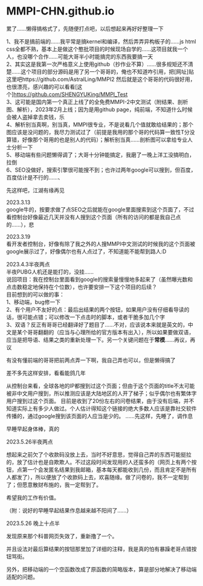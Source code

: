 # MMPI-CHN.github.io

累了……懒得搞格式了，先随便打点吧，以后想起来再好好整理一下

1、我不是搞前端的……我平常是搞kernel和编译，然后弄弄异构板子的……js html css全都不熟，基本上是做这个憨批项目的时候现场自学的……这项目就我一个人，也没哪个合作……可能大哥半小时能搞完的东西我要搞一天  
2、其实这是我第一次严格意义上使用github（抄作业不算）……很多规矩还不清楚……这个项目的部分源码是用了另一个哥哥的，俺也不知道咋引用，把[网址]贴这里吧https://github.com/AstralLing/MMPI2  然后就是这个哥哥的代码很好用，也很漂亮，感兴趣的可以看看[这个]https://github.com/SHENGYUKing/MMPI_Test  
3、这可能是国内第一个真正上线了的全免费MMPI-2中文测试（附结果、剖析图、解析），2023年2月上线；因为是用github page，纯前端，不知道什么时候会被人盗掉拿去卖钱，乐  
4、解析别当真啊，别当真，MMPI很专业，不是说看几个值就敢给结果的；那个图应该是没问题的，我尽力测试过了（前提是我用的那个哥的代码算一致性T分没算错，好像那个哥用的也是别人的代码）；解析别当真……剖析图可以拿给专业人士分析一下  
5、移动端有些问题懒得调了；大哥十分钟能搞定，我磨了一晚上洋工没搞明白，拉倒  
6、SEO没做好，搜索引擎很可能搜不到；也许过两年google可以搜到，但百度，百度估计是不行的……、  

先这样吧，江湖有缘再见  

2023.3.13  
google牛的，按要求做了点SEO之后就能在google里面搜索到这个页面了，不过看控制台好像最近几天并没有人搜到这个页面（所有的访问的都是我自己点的……），悲

2023.3.19  
看开发者控制台，好像有除了我之外的人搜MMPI中文测试的时候我的这个页面被google展示过了，好像偶尔也有人点过了，不知道能不能帮到路人:D


2023.4.3半夜两点    
  半夜PUBG人机还是能打的，没挂……    
    说回项目：我在控制台里面看到google的搜索量慢慢地多起来了（虽然曝光数和点击数稳定地保持在个位数），也许要安排一下这个项目的后续？  
    目前想到的可以做的事：  
    1、移动端，bug修一下  
    2、有个用户不友好的点：最后出结果的两个按钮，如果用户没有仔细看导读的话，很可能点错；可以修改一下点击时的脚本，或者干脆多加几个字  
    3、双语？反正有哥哥已经翻译好了题目了……不对，应该说本来就是英文的，中文是某个哥哥翻翻的（应当与心理所给的官方版本有出入），所以如果要做双语，应当是把导语、结果之类的重新处理一下。另一个关键问题在于**常模**……再议，再议  

  有没有懂前端的哥哥把前两点弄一下啊，我自己弄也可以，但是懒得搞了

  差不多先这样安排，看看能鸽几年

  从控制台来看，全球各地的IP都搜到过这个页面；但由于这个页面的title不太可能被非中文用户搜到，所以推测应该是大陆地区的人开了梯子；似乎偶尔也有繁体字用户搜到过这个页面。
  目前是收到了20份左右的问卷结果，由于没有后端，并不知道实际上有多少人做过。个人估计得知这个链接的绝大多数人应该是靠社交软件传播的，通过google搜到该页面的人应当是少的。
  ……先这样，先睡了，调作息  

  早睡早起身体棒，真的  



2023.5.26半夜两点

想起来之前欠了个收款码没放上去，当时不好意思，觉得自己弄的东西可能挺拉的，放了估计也是自欺欺人。不过这段时间发现用的人还蛮多的（网页上有两个按钮，点第一个会发匿名结果到我邮箱，基本每天都能收到几份，而且肯定不是所有人都发了），所以便放了个收款码上去，欢喜随缘。做了问卷的，我不一定帮到了；但愿意散财布施的，我一定帮到了。

希望我的工作有价值。

（附：说好的早睡早起结果作息越来越不阳间了……）


2023.5.26 晚上十点半

发现原来那个科普网页失效了，重新撸了一个。

并且设法对最后算结果的按钮那里加了详细的注释，我是真的怕有暴躁老哥点错按钮骂街。

另外，把移动端的一个空函数改成了原函数的简略版本，算是部分地解决了移动端适配的问题。